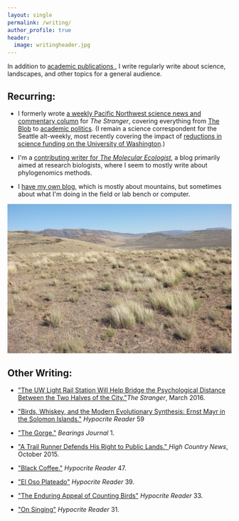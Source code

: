 ```yaml
---
layout: single
permalink: /writing/
author_profile: true
header: 
  image: writingheader.jpg
---
```


In addition to <a href="https://elinck.github.io/_pages/elinck_CV_050616.pdf"> academic publications </a>, I write regularly write about science, landscapes, and other topics for a general audience.  

## Recurring:

* I formerly wrote <a href="http://www.thestranger.com/authors/23759410/ethan-linck"> a weekly Pacific Northwest science news and commentary column</a> for _The Stranger_, covering everything from <a href="http://www.thestranger.com/slog/2016/04/19/23980776/science-news-how-monarch-butterflies-fly-to-mexico-and-back-how-blobs-may-become-all-we-know"> The Blob</a> to <a href="http://www.thestranger.com/slog/2016/05/19/24103203/science-news-greenpeace-claims-uw-fisheries-professors-captured-by-fishing-industry-prestigious-journal-nature-gave-bigfoot-genome-project-t"> academic politics</a>. (I remain a science correspondent for the Seattle alt-weekly, most recently covering the impact of [reductions in science funding on the University of Washington](http://www.thestranger.com/slog/2017/01/27/24829608/how-trumps-war-on-science-might-hurt-the-university-of-washington).)

* I'm a <a href="http://www.molecularecologist.com/author/ethanlinck/"> contributing writer for _The Molecular Ecologist_</a>, a blog primarily aimed at research biologists, where I seem to mostly write about phylogenomics methods. 

* I <a href="http://beyondtheranges.wordpress.com"> have my own blog</a>, which is mostly about mountains, but sometimes about what I'm doing in the field or lab bench or computer. 

![writing](/images/writinginset.jpg)

## Other Writing:

* <a href="http://www.thestranger.com/slog/2016/03/18/23758213/why-university-of-washington-station-will-help-bridge-the-psychological-distance-between-the-two-halves-of-the-city"> "The UW Light Rail Station Will Help Bridge the Psychological Distance Between the Two Halves of the City."</a>_The Stranger_, March 2016. 

* <a href="http://hypocritereader.com/59/mayr"> "Birds, Whiskey, and the Modern Evolutionary Synthesis: Ernst Mayr in the Solomon Islands."</a> _Hypocrite Reader_ 59

* <a href="http://www.bearings-journal.com/"> "The Gorge."</a> _Bearings Journal_ 1. 

* <a href="https://www.hcn.org/articles/anger-against-trail-runners-public-lands-Mt-Rainier-Wonderland-Grand-Canyon-response"> "A Trail Runner Defends His Right to Public Lands." </a> _High Country News_, October 2015.  

* <a href="http://hypocritereader.com/47/black-coffee"> "Black Coffee."</a> _Hypocrite Reader_ 47. 

* <a href="http://hypocritereader.com/39/el-oso-plateado"> "El Oso Plateado"</a> _Hypocrite Reader_ 39. 

* <a href="http://hypocritereader.com/33/counting-birds"> "The Enduring Appeal of Counting Birds"</a> _Hypocrite Reader_ 33. 

* <a href="http://hypocritereader.com/31/on-singing"> "On Singing"</a> _Hypocrite Reader_ 31.
